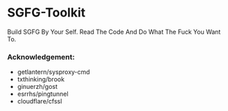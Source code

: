 # SGFG-Toolkit
Build SGFG By Your Self.
Read The Code And Do What The Fuck You Want To.

### Acknowledgement:
+ getlantern/sysproxy-cmd
+ txthinking/brook
+ ginuerzh/gost
+ esrrhs/pingtunnel
+ cloudflare/cfssl
